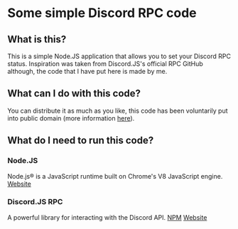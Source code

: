 # Some simple Discord RPC code
## What is this?
This is a simple Node.JS application that allows you to set your Discord RPC status. Inspiration was taken from Discord.JS's official RPC GitHub although, the code that I have put here is made by me.

## What can I do with this code?
You can distribute it as much as you like, this code has been voluntarily put into public domain (more information [here](https://github.com/sysollie/tutorials/blob/master/LICENSE)).

## What do I need to run this code?
### Node.JS
Node.js® is a JavaScript runtime built on Chrome's V8 JavaScript engine.
[Website](https://nodejs.org)

### Discord.JS RPC
A powerful library for interacting with the Discord API.
[NPM](https://npmjs.com/package/discord-rpc)
[Website](https://discord.js.org/#/docs/rpc/)
